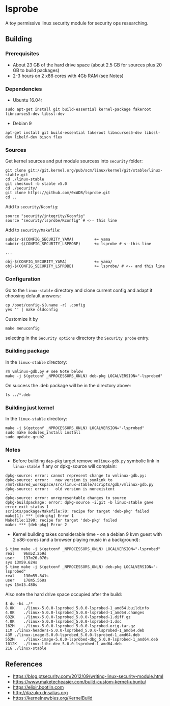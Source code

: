 # lsprobe

A toy permissive linux security module for security ops researching.

## Building

### Prerequisites

- About 23 GB of the hard drive space (about 2.5 GB for sources plus 20 GB to build packages)
- 2-3 hours on 2 x86 cores with 4Gb RAM (see Notes)

### Dependencies

- Ubuntu 16.04:
```
sudo apt-get install git build-essential kernel-package fakeroot libncurses5-dev libssl-dev 
```
- Debian 9
```
apt-get install git build-essential fakeroot libncurses5-dev libssl-dev libelf-dev bison flex
```

### Sources

Get kernel sources and put module sourcess into `security` folder:
```
git clone git://git.kernel.org/pub/scm/linux/kernel/git/stable/linux-stable.git
cd ./linux-stable
git checkout -b stable v5.0
cd ./security/
git clone https://github.com/0xADB/lsprobe.git
cd ..
```
Add to `security/Kconfig`:
```
source "security/integrity/Kconfig"
source "security/lsprobe/Kconfig" # <-- this line

```
Add to `security/Makefile`:
```
subdir-$(CONFIG_SECURITY_YAMA)         += yama
subdir-$(CONFIG_SECURITY_LSPROBE)      += lsprobe # <--this line

...

obj-$(CONFIG_SECURITY_YAMA)            += yama/
obj-$(CONFIG_SECURITY_LSPROBE)         += lsprobe/ # <-- and this line
```

### Configuration

Go to the `linux-stable` directory and clone current config and adapt it choosing default answers:
```
cp /boot/config-$(uname -r) .config
yes '' | make oldconfig
```
Customize it by
```
make menuconfig
```
selecting in the `Security options` directory the `Security probe` entry.


### Building package

In the `linux-stable` directory:
```
rm vmlinux-gdb.py # see Note below
make -j $(getconf _NPROCESSORS_ONLN) deb-pkg LOCALVERSION="-lsprobed"
```
On success the .deb package will be in the directory above:
```
ls ../*.deb
```

### Building just kernel

In the `linux-stable` directory:
```
make -j $(getconf _NPROCESSORS_ONLN) LOCALVERSION="-lsprobed"
sudo make modules_install install
sudo update-grub2
```

### Notes

- Before building `dep-pkg` target remove `vmlinux-gdb.py` symbolic link in `linux-stable` if any or dpkg-source will complain:
```
dpkg-source: error: cannot represent change to vmlinux-gdb.py:
dpkg-source: error:   new version is symlink to /mnt/shared_workspace/src/linux-stable/scripts/gdb/vmlinux-gdb.py
dpkg-source: error:   old version is nonexistent
...
dpkg-source: error: unrepresentable changes to source
dpkg-buildpackage: error: dpkg-source -i.git -b linux-stable gave error exit status 1
scripts/package/Makefile:70: recipe for target 'deb-pkg' failed
make[1]: *** [deb-pkg] Error 1
Makefile:1390: recipe for target 'deb-pkg' failed
make: *** [deb-pkg] Error 2
```
- Kernel building takes considerable time - on a debian 9 kvm guest with 2 x86-cores (and a browser playing music in a background):
```
$ time make -j $(getconf _NPROCESSORS_ONLN) LOCALVERSION="-lsprobed"
real	96m52.259s
user	137m26.076s
sys	13m59.624s
$ time make -j $(getconf _NPROCESSORS_ONLN) deb-pkg LOCALVERSION="-lsprobed"
real	130m55.841s
user	178m5.568s
sys	15m15.480s
```
Also note the hard drive space occupied after the build:
```
$ du -hs ./*
8.0K	./linux-5.0.0-lsprobed_5.0.0-lsprobed-1_amd64.buildinfo
4.0K	./linux-5.0.0-lsprobed_5.0.0-lsprobed-1_amd64.changes
632K	./linux-5.0.0-lsprobed_5.0.0-lsprobed-1.diff.gz
4.0K	./linux-5.0.0-lsprobed_5.0.0-lsprobed-1.dsc
162M	./linux-5.0.0-lsprobed_5.0.0-lsprobed.orig.tar.gz
11M	./linux-headers-5.0.0-lsprobed_5.0.0-lsprobed-1_amd64.deb
43M	./linux-image-5.0.0-lsprobed_5.0.0-lsprobed-1_amd64.deb
552M	./linux-image-5.0.0-lsprobed-dbg_5.0.0-lsprobed-1_amd64.deb
1012K	./linux-libc-dev_5.0.0-lsprobed-1_amd64.deb
21G	./linux-stable
```

## References

- https://blog.ptsecurity.com/2012/09/writing-linux-security-module.html
- https://www.maketecheasier.com/build-custom-kernel-ubuntu/
- https://elixir.bootlin.com
- http://dazuko.dnsalias.org
- https://kernelnewbies.org/KernelBuild
